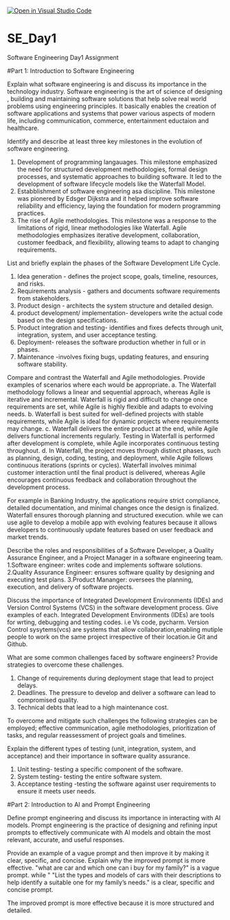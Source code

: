 [![Open in Visual Studio Code](https://classroom.github.com/assets/open-in-vscode-2e0aaae1b6195c2367325f4f02e2d04e9abb55f0b24a779b69b11b9e10269abc.svg)](https://classroom.github.com/online_ide?assignment_repo_id=18363964&assignment_repo_type=AssignmentRepo)
# SE_Day1
Software Engineering Day1 Assignment

#Part 1: Introduction to Software Engineering

Explain what software engineering is and discuss its importance in the technology industry.
Software engineering is the art of science  of designing , building and maintaining software solutions  that help solve real world problems using engineering principles.
It basically enables the creation of software applications and systems that power various aspects of modern life, including communication, commerce, entertainment eductaion and healthcare.

Identify and describe at least three key milestones in the evolution of software engineering.
1. Development of programming langauages.
   This milestone emphasized the need for structured development methodologies, formal design processes, and systematic approaches to building software.
    It led to the development of software lifecycle models like the Waterfall Model.
2. Estabblishment of software engineering asa discipline.
   This milestone  was pionered by  Edsger Dijkstra and it helped improve software reliability and efficiency, laying the foundation for modern programming practices.
3. The rise of Agile methodologies.
   This milestone was a response to the limitations of rigid, linear methodologies like Waterfall.
    Agile methodologies emphasizes iterative development, collaboration, customer feedback, and flexibility, allowing teams to adapt to changing requirements.
   
List and briefly explain the phases of the Software Development Life Cycle.
   1. Idea generation - defines the project scope, goals, timeline, resources, and risks.
   2.  Requirements analysis - gathers and documents software requirements from stakeholders.
   3.  Product design - architects the system structure and detailed design. 
   4.  product development/ implementation- developers write the actual code based on the design specifications.
   5.  Product integration and testing- identifies and fixes defects through unit, integration, system, and user acceptance testing.
   6.  Deployment- releases the software production whether in full or in phases.
   7.  Maintenance -involves fixing bugs, updating features, and ensuring software stability.
   
Compare and contrast the Waterfall and Agile methodologies. Provide examples of scenarios where each would be appropriate.
   a. The Waterfall methodology follows a linear and sequential approach, whereas Agile is iterative and incremental. Waterfall is rigid and difficult to change once requirements are set, while Agile is highly flexible and adapts to evolving needs.
   b. Waterfall is best suited for well-defined projects with stable requirements, while Agile is ideal for dynamic projects where requirements may change.
   c. Waterfall delivers the entire product at the end, while Agile delivers functional increments regularly. Testing in Waterfall is performed after development is complete, while Agile incorporates continuous testing throughout.
   d. In Waterfall, the project moves through distinct phases, such as planning, design, coding, testing, and deployment, while Agile follows continuous iterations (sprints or cycles). Waterfall involves minimal customer interaction until the final product is delivered, whereas Agile encourages continuous feedback and collaboration throughout the development process.

For example in Banking Industry, the applications require strict compliance, detailed documentation, and minimal changes once the design is finalized. Waterfall ensures thorough planning and structured execution.
while we can use agile to develop a mobile app with evolving features because it allows developers to continuously update features based on user feedback and market trends.

Describe the roles and responsibilities of a Software Developer, a Quality Assurance Engineer, and a Project Manager in a software engineering team.
   1.Software engineer: writes code and implements software solutions.
   2.Quality Assurance Engineer: ensures software quality by designing and executing test plans.
   3.Product Mananger: oversees the planning, execution, and delivery of software projects.

Discuss the importance of Integrated Development Environments (IDEs) and Version Control Systems (VCS) in the software development process. Give examples of each.
    Integrated Development Environments (IDEs)  are tools for wrting, debugging and testing codes. i.e Vs code, pycharm.
    Version Control sysytems(vcs) are systems that allow collaboration,enabling mutiple people to work on the same project irrespective of their location.ie Git and Github.
 
What are some common challenges faced by software engineers? Provide strategies to overcome these challenges.
   1. Change of requirements during deployment stage that lead to project delays.
   2. Deadlines. The pressure to develop and deliver a software can lead to compromised quality.
   3. Technical debts that lead to a high maintenance cost.
      
To overcome and mitigate such challenges the following strategies can be employed; effective communication, agile methodologies, prioritization of tasks, and regular reassessment of project goals and timelines.


Explain the different types of testing (unit, integration, system, and acceptance) and their importance in software quality assurance.
  1. Unit testing- testing a specific component of the software.
  2. System testing- testing the entire software system.
  3. Acceptance testing -testing the software against user requirements to ensure it meets user needs.


#Part 2: Introduction to AI and Prompt Engineering

Define prompt engineering and discuss its importance in interacting with AI models.
   Prompt engineering is the practice of designing and refining input prompts to effectively communicate with AI models and obtain the most relevant, accurate, and useful responses. 

Provide an example of a vague prompt and then improve it by making it clear, specific, and concise. Explain why the improved prompt is more effective. 
   "what are car and which one can i buy for my family?" is a vague prompt.
    while " "List the types and models of cars with their descriptions to help identify a suitable one for my family’s needs." is a clear, specific and concise prompt.

The improved prompt is more effective because it is more structured and detailed.
